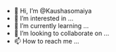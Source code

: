 - 👋 Hi, I’m @Kaushasomaiya
- 👀 I’m interested in ...
- 🌱 I’m currently learning ...
- 💞️ I’m looking to collaborate on ...
- 📫 How to reach me ...

<!---
Kaushasomaiya/Kaushasomaiya is a ✨ special ✨ repository because its `README.md` (this file) appears on your GitHub profile.
You can click the Preview link to take a look at your changes.
--->
